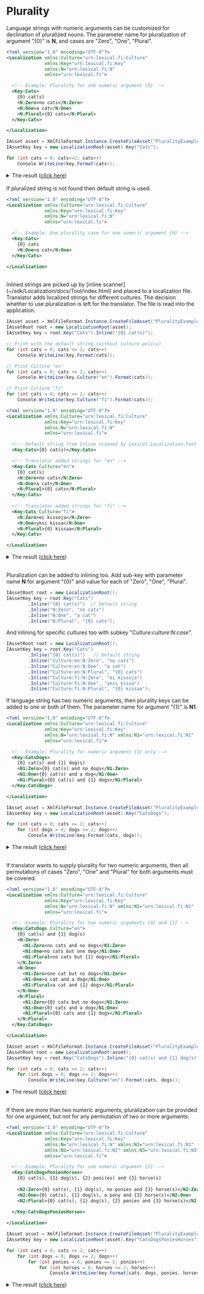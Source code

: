 # Plurality
Language strings with numeric arguments can be customized for declination of pluralized nouns.
The parameter name for pluralization of argument "{0}" is **N**, and cases are "Zero", "One", "Plural".

```xml
<?xml version="1.0" encoding="UTF-8"?>
<Localization xmlns:Culture="urn:lexical.fi:Culture"
              xmlns:Key="urn:lexical.fi:Key"
              xmlns:N="urn:lexical.fi:N"
              xmlns="urn:lexical.fi">

  <!-- Example: Plurality for one numeric argument {0} -->
  <Key:Cats>
    {0} cat(s)
    <N:Zero>no cats</N:Zero>
    <N:One>a cat</N:One>
    <N:Plural>{0} cats</N:Plural>
  </Key:Cats>

</Localization>

```


```csharp
IAsset asset = XmlFileFormat.Instance.CreateFileAsset("PluralityExample0b.xml");
IAssetKey key = new LocalizationRoot(asset).Key("Cats");

for (int cats = 0; cats<=2; cats++)
    Console.WriteLine(key.Format(cats));
```
<details>
  <summary>The result (<u>click here</u>)</summary>
<pre>
no cats
a cat
2 cats
</pre>
</details>

<br/>
If pluralized string is not found then default string is used.

```xml
<?xml version="1.0" encoding="UTF-8"?>
<Localization xmlns:Culture="urn:lexical.fi:Culture"
              xmlns:Key="urn:lexical.fi:Key"
              xmlns:N="urn:lexical.fi:N"
              xmlns="urn:lexical.fi">

  <!-- Example: One plurality case for one numeric argument {0} -->
  <Key:Cats>
    {0} cats
    <N:One>a cat</N:One>
  </Key:Cats>

</Localization>

```

<br/>
Inlined strings are picked up by [inline scanner](~/sdk/Localization/docs/Tool/index.html) and placed to a localization file.
Translator adds localized strings for different cultures.
The decision whether to use pluralization is left for the translator. The file is read into the application. 

```csharp
IAsset asset = XmlFileFormat.Instance.CreateFileAsset("PluralityExample0a.xml");
IAssetRoot root = new LocalizationRoot(asset);
IAssetKey key = root.Key("Cats").Inline("{0} cat(s)");

// Print with the default string (without culture policy)
for (int cats = 0; cats <= 2; cats++)
    Console.WriteLine(key.Format(cats));

// Print Culture "en"
for (int cats = 0; cats <= 2; cats++)
    Console.WriteLine(key.Culture("en").Format(cats));

// Print Culture "fi"
for (int cats = 0; cats <= 2; cats++)
    Console.WriteLine(key.Culture("fi").Format(cats));
```

```xml
<?xml version="1.0" encoding="UTF-8"?>
<Localization xmlns:Culture="urn:lexical.fi:Culture"
              xmlns:Key="urn:lexical.fi:Key"
              xmlns:N="urn:lexical.fi:N"
              xmlns="urn:lexical.fi">

  <!-- Default string from Inline scanned by Lexical.Localization.Tool -->
  <Key:Cats>{0} cat(s)</Key:Cats>

  <!-- Translator added strings for "en" -->
  <Key:Cats Culture="en">
    {0} cat(s)
    <N:Zero>no cats</N:Zero>
    <N:One>a cat</N:One>
    <N:Plural>{0} cats</N:Plural>
  </Key:Cats>
  
  <!-- Translator added strings for "fi" -->
  <Key:Cats Culture="fi">
    <N:Zero>ei kissoja</N:Zero>
    <N:One>yksi kissa</N:One>
    <N:Plural>{0} kissaa</N:Plural>
  </Key:Cats>

</Localization>

```
<details>
  <summary>The result (<u>click here</u>)</summary>
<pre>
0 cat(s)
1 cat(s)
2 cat(s)
no cats
a cat
2 cats
ei kissoja
yksi kissa
2 kissaa
</pre>
</details>
<br/>

Pluralization can be added to inlining too. Add sub-key with parameter name **N** for argument "{0}" and value for each of "Zero", "One", "Plural".

```csharp
IAssetRoot root = new LocalizationRoot();
IAssetKey key = root.Key("Cats")
        .Inline("{0} cat(s)")  // Default string
        .Inline("N:Zero", "no cats")
        .Inline("N:One", "a cat")
        .Inline("N:Plural", "{0} cats");
```

And inlining for specific cultures too with subkey "Culture:*culture*:N:*case*".

```csharp
IAssetRoot root = new LocalizationRoot();
IAssetKey key = root.Key("Cats")
        .Inline("{0} cat(s)")   // Default string
        .Inline("Culture:en:N:Zero", "no cats")
        .Inline("Culture:en:N:One", "a cat")
        .Inline("Culture:en:N:Plural", "{0} cats")
        .Inline("Culture:fi:N:Zero", "ei kissoja")
        .Inline("Culture:fi:N:One", "yksi kissa")
        .Inline("Culture:fi:N:Plural", "{0} kissaa");
```


If language string has two numeric arguments, then plurality keys can be added to one or both of them. The parameter name for argument "{1}" is **N1**. 

```xml
<?xml version="1.0" encoding="UTF-8"?>
<Localization xmlns:Culture="urn:lexical.fi:Culture"
              xmlns:Key="urn:lexical.fi:Key"
              xmlns:N="urn:lexical.fi:N" xmlns:N1="urn:lexical.fi:N1"
              xmlns="urn:lexical.fi">

  <!-- Example: Plurality for numeric argument {1} only -->
  <Key:CatsDogs>
    {0} cat(s) and {1} dog(s)
    <N1:Zero>{0} cat(s) and no dogs</N1:Zero>
    <N1:One>{0} cat(s) and a dog</N1:One>
    <N1:Plural>{0} cat(s) and {1} dogs</N1:Plural>
  </Key:CatsDogs>

</Localization>

```

```csharp
IAsset asset = XmlFileFormat.Instance.CreateFileAsset("PluralityExample2.xml");
IAssetKey key = new LocalizationRoot(asset).Key("CatsDogs");

for (int cats = 0; cats <= 2; cats++)
    for (int dogs = 0; dogs <= 2; dogs++)
        Console.WriteLine(key.Format(cats, dogs));
```
<details>
  <summary>The result (<u>click here</u>)</summary>
<pre>
0 cat(s) and no dogs
0 cat(s) and a dog
0 cat(s) and 2 dogs
1 cat(s) and no dogs
1 cat(s) and a dog
1 cat(s) and 2 dogs
2 cat(s) and no dogs
2 cat(s) and a dog
2 cat(s) and 2 dogs
</pre>
</details>
<br/>

If translator wants to supply plurality for two numeric arguments, then all permutations of cases "Zero", "One" and "Plural" for both arguments must be covered.

```xml
<?xml version="1.0" encoding="UTF-8"?>
<Localization xmlns:Culture="urn:lexical.fi:Culture"
              xmlns:Key="urn:lexical.fi:Key"
              xmlns:N="urn:lexical.fi:N" xmlns:N1="urn:lexical.fi:N1"
              xmlns="urn:lexical.fi">

  <!-- Example: Plurality for two numeric arguments {0} and {1} -->
  <Key:CatsDogs Culture="en">
    {0} cat(s) and {1} dog(s)
    <N:Zero>
      <N1:Zero>no cats and no dogs</N1:Zero>
      <N1:One>no cats but one dog</N1:One>
      <N1:Plural>no cats but {1} dogs</N1:Plural>
    </N:Zero>
    <N:One>
      <N1:Zero>one cat but no dogs</N1:Zero>
      <N1:One>a cat and a dog</N1:One>
      <N1:Plural>a cat and {1} dogs</N1:Plural>
    </N:One>
    <N:Plural>
      <N1:Zero>{0} cats but no dogs</N1:Zero>
      <N1:One>{0} cats and a dog</N1:One>
      <N1:Plural>{0} cats and {1} dogs</N1:Plural>
    </N:Plural>
  </Key:CatsDogs>

</Localization>

```

```csharp
IAsset asset = XmlFileFormat.Instance.CreateFileAsset("PluralityExample2-en.xml");
IAssetRoot root = new LocalizationRoot(asset);
IAssetKey key = root.Key("CatsDogs").Inline("{0} cat(s) and {1} dog(s)");

for (int cats = 0; cats <= 2; cats++)
    for (int dogs = 0; dogs <= 2; dogs++)
        Console.WriteLine(key.Culture("en").Format(cats, dogs));
```
<details>
  <summary>The result (<u>click here</u>)</summary>
<pre>
no cats and no dogs
no cats but one dog
no cats but 2 dogs
one cat but no dogs
a cat and a dog
a cat and 2 dogs
2 cats but no dogs
2 cats and a dog
2 cats and 2 dogs
</pre>
</details>
<br/>

If there are more than two numeric arguments, pluralization can be provided for one argument, but not for any permutation of two or more arguments.

```xml
<?xml version="1.0" encoding="UTF-8"?>
<Localization xmlns:Culture="urn:lexical.fi:Culture"
              xmlns:Key="urn:lexical.fi:Key"
              xmlns:N="urn:lexical.fi:N" xmlns:N1="urn:lexical.fi:N1" 
              xmlns:N2="urn:lexical.fi:N2" xmlns:N3="urn:lexical.fi:N3"
              xmlns="urn:lexical.fi">

  <!-- Example: Plurality for one numeric argument {2} -->
  <Key:CatsDogsPoniesHorses>
    {0} cat(s), {1} dog(s), {2} poni(es) and {3} horse(s)
    
    <N2:Zero>{0} cat(s), {1} dog(s), no ponies and {3} horse(s)</N2:Zero>
    <N2:One>{0} cat(s), {1} dog(s), a pony and {3} horse(s)</N2:One>
    <N2:Plural>{0} cat(s), {1} dog(s), {2} ponies and {3} horse(s)</N2:Plural>
    
  </Key:CatsDogsPoniesHorses>

</Localization>

```

```csharp
IAsset asset = XmlFileFormat.Instance.CreateFileAsset("PluralityExample4.xml");
IAssetKey key = new LocalizationRoot(asset).Key("CatsDogsPoniesHorses");

for (int cats = 0; cats <= 2; cats++)
    for (int dogs = 0; dogs <= 2; dogs++)
        for (int ponies = 0; ponies <= 2; ponies++)
            for (int horses = 0; horses <= 2; horses++)
                Console.WriteLine(key.Format(cats, dogs, ponies, horses));
```
<details>
  <summary>The result (<u>click here</u>)</summary>
<pre>
0 cat(s), 0 dog(s), no ponies and 0 horse(s)
0 cat(s), 0 dog(s), no ponies and 1 horse(s)
0 cat(s), 0 dog(s), no ponies and 2 horse(s)
0 cat(s), 0 dog(s), a pony and 0 horse(s)
0 cat(s), 0 dog(s), a pony and 1 horse(s)
0 cat(s), 0 dog(s), a pony and 2 horse(s)
0 cat(s), 0 dog(s), 2 ponies and 0 horse(s)
0 cat(s), 0 dog(s), 2 ponies and 1 horse(s)
0 cat(s), 0 dog(s), 2 ponies and 2 horse(s)
0 cat(s), 1 dog(s), no ponies and 0 horse(s)
0 cat(s), 1 dog(s), no ponies and 1 horse(s)
0 cat(s), 1 dog(s), no ponies and 2 horse(s)
0 cat(s), 1 dog(s), a pony and 0 horse(s)
0 cat(s), 1 dog(s), a pony and 1 horse(s)
0 cat(s), 1 dog(s), a pony and 2 horse(s)
0 cat(s), 1 dog(s), 2 ponies and 0 horse(s)
0 cat(s), 1 dog(s), 2 ponies and 1 horse(s)
0 cat(s), 1 dog(s), 2 ponies and 2 horse(s)
0 cat(s), 2 dog(s), no ponies and 0 horse(s)
0 cat(s), 2 dog(s), no ponies and 1 horse(s)
0 cat(s), 2 dog(s), no ponies and 2 horse(s)
0 cat(s), 2 dog(s), a pony and 0 horse(s)
0 cat(s), 2 dog(s), a pony and 1 horse(s)
0 cat(s), 2 dog(s), a pony and 2 horse(s)
0 cat(s), 2 dog(s), 2 ponies and 0 horse(s)
0 cat(s), 2 dog(s), 2 ponies and 1 horse(s)
0 cat(s), 2 dog(s), 2 ponies and 2 horse(s)
1 cat(s), 0 dog(s), no ponies and 0 horse(s)
1 cat(s), 0 dog(s), no ponies and 1 horse(s)
1 cat(s), 0 dog(s), no ponies and 2 horse(s)
1 cat(s), 0 dog(s), a pony and 0 horse(s)
1 cat(s), 0 dog(s), a pony and 1 horse(s)
1 cat(s), 0 dog(s), a pony and 2 horse(s)
1 cat(s), 0 dog(s), 2 ponies and 0 horse(s)
1 cat(s), 0 dog(s), 2 ponies and 1 horse(s)
1 cat(s), 0 dog(s), 2 ponies and 2 horse(s)
1 cat(s), 1 dog(s), no ponies and 0 horse(s)
1 cat(s), 1 dog(s), no ponies and 1 horse(s)
1 cat(s), 1 dog(s), no ponies and 2 horse(s)
1 cat(s), 1 dog(s), a pony and 0 horse(s)
1 cat(s), 1 dog(s), a pony and 1 horse(s)
1 cat(s), 1 dog(s), a pony and 2 horse(s)
1 cat(s), 1 dog(s), 2 ponies and 0 horse(s)
1 cat(s), 1 dog(s), 2 ponies and 1 horse(s)
1 cat(s), 1 dog(s), 2 ponies and 2 horse(s)
1 cat(s), 2 dog(s), no ponies and 0 horse(s)
1 cat(s), 2 dog(s), no ponies and 1 horse(s)
1 cat(s), 2 dog(s), no ponies and 2 horse(s)
1 cat(s), 2 dog(s), a pony and 0 horse(s)
1 cat(s), 2 dog(s), a pony and 1 horse(s)
1 cat(s), 2 dog(s), a pony and 2 horse(s)
1 cat(s), 2 dog(s), 2 ponies and 0 horse(s)
1 cat(s), 2 dog(s), 2 ponies and 1 horse(s)
1 cat(s), 2 dog(s), 2 ponies and 2 horse(s)
2 cat(s), 0 dog(s), no ponies and 0 horse(s)
2 cat(s), 0 dog(s), no ponies and 1 horse(s)
2 cat(s), 0 dog(s), no ponies and 2 horse(s)
2 cat(s), 0 dog(s), a pony and 0 horse(s)
2 cat(s), 0 dog(s), a pony and 1 horse(s)
2 cat(s), 0 dog(s), a pony and 2 horse(s)
2 cat(s), 0 dog(s), 2 ponies and 0 horse(s)
2 cat(s), 0 dog(s), 2 ponies and 1 horse(s)
2 cat(s), 0 dog(s), 2 ponies and 2 horse(s)
2 cat(s), 1 dog(s), no ponies and 0 horse(s)
2 cat(s), 1 dog(s), no ponies and 1 horse(s)
2 cat(s), 1 dog(s), no ponies and 2 horse(s)
2 cat(s), 1 dog(s), a pony and 0 horse(s)
2 cat(s), 1 dog(s), a pony and 1 horse(s)
2 cat(s), 1 dog(s), a pony and 2 horse(s)
2 cat(s), 1 dog(s), 2 ponies and 0 horse(s)
2 cat(s), 1 dog(s), 2 ponies and 1 horse(s)
2 cat(s), 1 dog(s), 2 ponies and 2 horse(s)
2 cat(s), 2 dog(s), no ponies and 0 horse(s)
2 cat(s), 2 dog(s), no ponies and 1 horse(s)
2 cat(s), 2 dog(s), no ponies and 2 horse(s)
2 cat(s), 2 dog(s), a pony and 0 horse(s)
2 cat(s), 2 dog(s), a pony and 1 horse(s)
2 cat(s), 2 dog(s), a pony and 2 horse(s)
2 cat(s), 2 dog(s), 2 ponies and 0 horse(s)
2 cat(s), 2 dog(s), 2 ponies and 1 horse(s)
2 cat(s), 2 dog(s), 2 ponies and 2 horse(s)
</pre>
</details>
